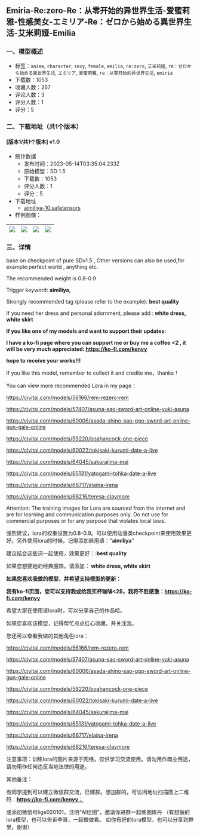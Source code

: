 ## Emiria-Re:zero-Re：从零开始的异世界生活-爱蜜莉雅-性感美女-エミリア-Re：ゼロから始める異世界生活-艾米莉娅-Emilia
### 一、模型概述

- 标签：`anime`, `character`, `sexy`, `female`, `emilia`, `re:zero`, `艾米莉娅`, `re：ゼロから始める異世界生活`, `エミリア`, `爱蜜莉雅`, `re：从零开始的异世界生活`, `emiria`
- 下载数：1053
- 收藏人数：267
- 评论人数：3
- 评分人数：1
- 评分：5

### 二、下载地址（共1个版本）

#### [版本1/共1个版本] v1.0

- 统计数据
  - 发布时间：2023-05-14T03:35:04.233Z
  - 原始模型：SD 1.5
  - 下载数：1053
  - 评分人数：1
  - 评分：5
- 下载地址
  - [aimiliya-10.safetensors](https://civitai.com/api/download/models/70154)
- 样例图像：

| <img src="https://image.civitai.com/xG1nkqKTMzGDvpLrqFT7WA/3a935de0-5309-405f-bb82-72a9d44877b3/width=450/783497.jpeg" /> | <img src="https://image.civitai.com/xG1nkqKTMzGDvpLrqFT7WA/70543d84-1de3-4566-a844-e1c21e95c9ce/width=450/783495.jpeg" /> | <img src="https://image.civitai.com/xG1nkqKTMzGDvpLrqFT7WA/28d6aeea-497d-45b6-9f1a-9dd85ad7d808/width=450/783496.jpeg" /> | <img src="https://image.civitai.com/xG1nkqKTMzGDvpLrqFT7WA/63f3b8ef-faf0-421a-ad71-450994d7258e/width=450/783501.jpeg" /> |
| ---- | ---- | ---- | ---- |


### 三、详情
<p>base on checkpoint of pure SDv1.5 , Other versions can also be used,for example:perfect world , anything etc.</p><p>The recommended weight is 0.8-0.9</p><p>Trigger keyword: <strong>aimiliya,</strong></p><p>Strongly recommended tag (please refer to the example): <strong>best quality</strong></p><p>If you need her dress and personal adornment, please add :<strong> white dress, white skirt</strong></p><p></p><p><strong>If you like one of my models and want to support their updates:</strong></p><p><strong>I have a ko-fi page where you can support me or buy me a coffee &lt;2 , it will be very much appreciated: </strong><a target="_blank" rel="ugc" href="https://ko-fi.com/kenyy"><strong>https://ko-fi.com/kenyy</strong></a></p><p></p><p><strong>hope to receive your works!!!</strong></p><p>If you like this model, remember to collect it and credite me，thanks！</p><p></p><p>You can view more recommended Lora in my page：</p><p><a target="_blank" rel="ugc" href="https://civitai.com/models/56166/rem-rezero-rem">https://civitai.com/models/56166/rem-rezero-rem</a></p><p><a target="_blank" rel="ugc" href="https://civitai.com/models/57407/asuna-sao-sword-art-online-yuki-asuna">https://civitai.com/models/57407/asuna-sao-sword-art-online-yuki-asuna</a></p><p><a target="_blank" rel="ugc" href="https://civitai.com/models/60006/asada-shino-sao-ggo-sword-art-online-gun-gale-online">https://civitai.com/models/60006/asada-shino-sao-ggo-sword-art-online-gun-gale-online</a></p><p><a target="_blank" rel="ugc" href="https://civitai.com/models/59220/boahancock-one-piece">https://civitai.com/models/59220/boahancock-one-piece</a></p><p><a target="_blank" rel="ugc" href="https://civitai.com/models/60022/tokisaki-kurumi-date-a-live">https://civitai.com/models/60022/tokisaki-kurumi-date-a-live</a></p><p><a target="_blank" rel="ugc" href="https://civitai.com/models/64045/sakurajima-mai">https://civitai.com/models/64045/sakurajima-mai</a></p><p><a target="_blank" rel="ugc" href="https://civitai.com/models/65131/yatogami-tohka-date-a-live">https://civitai.com/models/65131/yatogami-tohka-date-a-live</a></p><p><a target="_blank" rel="ugc" href="https://civitai.com/models/66717/elaina-irena">https://civitai.com/models/66717/elaina-irena</a></p><p><a target="_blank" rel="ugc" href="https://civitai.com/models/68216/teresa-claymore">https://civitai.com/models/68216/teresa-claymore</a></p><p>Attention: The training images for Lora are sourced from the internet and are for learning and communication purposes only. Do not use for commercial purposes or for any purpose that violates local laws.</p><p></p><p></p><p>强烈建议，lora的权重设置为0.8-0.9。可以使用动漫类checkpoint来使用效果更好。另外使用lora的时候，记得添加启用语："<strong>aimiliya</strong>"</p><p>建议结合这些词一起使用，效果更好：:<strong>best quality</strong></p><p>如果您想要她的经典服饰，请添加：<strong> white dress, white skirt</strong></p><p></p><p><strong>如果您喜欢我做的模型，并希望支持模型的更新：</strong></p><p><strong>我有ko-fi页面，您可以支持我或给我买杯咖啡&lt;2$，我将不胜感激：</strong><a target="_blank" rel="ugc" href="https://ko-fi.com/kenyy"><strong>https://ko-fi.com/kenyy</strong></a></p><p></p><p>希望大家在使用该lora时，可以分享自己的作品哈。</p><p>如果您喜欢该模型，记得帮忙点点红心收藏，并关注我。</p><p></p><p>您还可以查看我做的其他角色lora：</p><p><a target="_blank" rel="ugc" href="https://civitai.com/models/56166/rem-rezero-rem">https://civitai.com/models/56166/rem-rezero-rem</a></p><p><a target="_blank" rel="ugc" href="https://civitai.com/models/57407/asuna-sao-sword-art-online-yuki-asuna">https://civitai.com/models/57407/asuna-sao-sword-art-online-yuki-asuna</a></p><p><a target="_blank" rel="ugc" href="https://civitai.com/models/60006/asada-shino-sao-ggo-sword-art-online-gun-gale-online">https://civitai.com/models/60006/asada-shino-sao-ggo-sword-art-online-gun-gale-online</a></p><p><a target="_blank" rel="ugc" href="https://civitai.com/models/59220/boahancock-one-piece">https://civitai.com/models/59220/boahancock-one-piece</a></p><p><a target="_blank" rel="ugc" href="https://civitai.com/models/60022/tokisaki-kurumi-date-a-live">https://civitai.com/models/60022/tokisaki-kurumi-date-a-live</a></p><p><a target="_blank" rel="ugc" href="https://civitai.com/models/64045/sakurajima-mai">https://civitai.com/models/64045/sakurajima-mai</a></p><p><a target="_blank" rel="ugc" href="https://civitai.com/models/65131/yatogami-tohka-date-a-live">https://civitai.com/models/65131/yatogami-tohka-date-a-live</a></p><p><a target="_blank" rel="ugc" href="https://civitai.com/models/66717/elaina-irena">https://civitai.com/models/66717/elaina-irena</a></p><p><a target="_blank" rel="ugc" href="https://civitai.com/models/68216/teresa-claymore">https://civitai.com/models/68216/teresa-claymore</a></p><p>注意事项：训练lora的图片来源于网络，仅供学习交流使用。请勿用作商业用途，请勿用作任何违反当地法律的用途。</p><p></p><p>其他备注：</p><p>有同学提到可以建立微信群交流，已建群。想加群的，可访问地址扫描图上二维码：<a target="_blank" rel="ugc" href="https://ko-fi.com/kenyy；"><strong>https://ko-fi.com/kenyy</strong>；</a></p><p>或添加微信号lige020101，注明“AI绘图”，邀请你进群一起练图炼丹 （有想做的lora模型，也可以告诉李哥，一起做做看。 如你有好的lora模型，也可以分享到群里，谢谢）</p>